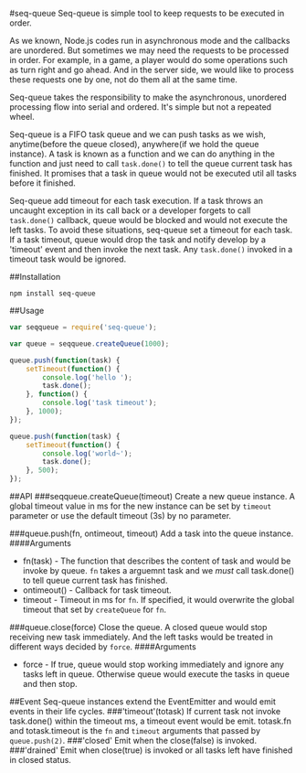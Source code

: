 #seq-queue
Seq-queue is simple tool to keep requests to be executed in order.

As we known, Node.js codes run in asynchronous mode and the callbacks are unordered. But sometimes we may need the requests to be processed in order. For example, in a game, a player would do some operations such as turn right and go ahead. And in the server side, we would like to process these requests one by one, not do them all at the same time.

Seq-queue takes the responsibility to make the asynchronous, unordered processing flow into serial and ordered. It's simple but not a repeated wheel.

Seq-queue is a FIFO task queue and we can push tasks as we wish, anytime(before the queue closed), anywhere(if we hold the queue instance). A task is known as a function and we can do anything in the function and just need to call `task.done()` to tell the queue current task has finished. It promises that a task in queue would not be executed util all tasks before it finished.

Seq-queue add timeout for each task execution. If a task throws an uncaught exception in its call back or a developer forgets to call `task.done()` callback, queue would be blocked and would not execute the left tasks. To avoid these situations, seq-queue set a timeout for each task. If a task timeout, queue would drop the task and notify develop by a 'timeout' event and then invoke the next task. Any `task.done()` invoked in a timeout task would be ignored.

##Installation
```
npm install seq-queue
```

##Usage
``` javascript
var seqqueue = require('seq-queue');

var queue = seqqueue.createQueue(1000);

queue.push(function(task) {
	setTimeout(function() {
		console.log('hello ');
		task.done();
	}, function() {
		console.log('task timeout');
	}, 1000);
});

queue.push(function(task) {
	setTimeout(function() {
		console.log('world~');
		task.done();
	}, 500);
});
``` 

##API
###seqqueue.createQueue(timeout)
Create a new queue instance. A global timeout value in ms for the new instance can be set by `timeout` parameter or use the default timeout (3s) by no parameter.

###queue.push(fn, ontimeout, timeout)
Add a task into the queue instance. 
####Arguments
+ fn(task) - The function that describes the content of task and would be invoke by queue. `fn` takes a arguemnt task and we *must* call task.done() to tell queue current task has finished.
+ ontimeout() - Callback for task timeout. 
+ timeout - Timeout in ms for `fn`. If specified, it would overwrite the global timeout that set by `createQueue` for `fn`.

###queue.close(force)
Close the queue. A closed queue would stop receiving new task immediately. And the left tasks would be treated in different ways decided by `force`.
####Arguments
+ force - If true, queue would stop working immediately and ignore any tasks left in queue. Otherwise queue would execute the tasks in queue and then stop.

##Event
Seq-queue instances extend the EventEmitter and would emit events in their life cycles.
###'timeout'(totask)
If current task not invoke task.done() within the timeout ms, a timeout event would be emit. totask.fn and totask.timeout is the `fn` and `timeout` arguments that passed by `queue.push(2)`.
###'closed'
Emit when the close(false) is invoked.
###'drained'
Emit when close(true) is invoked or all tasks left have finished in closed status.